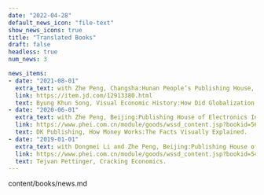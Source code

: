```yaml
---
date: "2022-04-28"
default_news_icon: "file-text"
show_news_icons: true
title: "Translated Books"
draft: false
headless: true
num_news: 3

news_items:
- date: "2021-08-01"
  extra_text: with Zhe Peng, Changsha:Hunan People’s Publishing House, 2020.
  link: https://item.jd.com/12913380.html
  text: Byung Khun Song, Visual Economic History:How Did Globalization Evolve?  
- date: "2020-06-01"
  extra_text: with Zhe Peng, Beijing:Publishing House of Electronics Industry, 2020.
  link: https://www.phei.com.cn/module/goods/wssd_content.jsp?bookid=56921
  text: DK Publishing, How Money Works:The Facts Visually Explained.
- date: "2019-01-01"
  extra_text: with Dongmei Li and Zhe Peng, Beijing:Publishing House of Electronics Industry, 2019.
  link: https://www.phei.com.cn/module/goods/wssd_content.jsp?bookid=54193
  text: Tejvan Pettinger, Cracking Economics.
---
```

content/books/news.md
